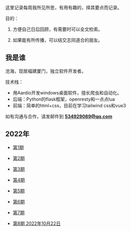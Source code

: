 这里记录每周我所见所思，有用有趣的，择其要点而记录。

目的：

1. 方便自己日后回顾，有需要时可以全文检索。

2. 如果能有所传播，可以结交志同道合的朋友。

## 我是谁

沧海，现居福建厦门，独立软件开发者。

技术栈：

- 用Aardio开发windows桌面软件，擅长爬虫和自动化。
- 后端：Python的flask框架，openresty和一点点lua
- 前端：简单的html+css，目前在学习tailwind css和vue3

如有沟通与合作，请发邮件到 **534929089@qq.com**

## 2022年

- [第1期](https://github.com/theseazhang/weekly_news/blob/main/001.md) 
- [第2期](https://github.com/theseazhang/weekly_news/blob/main/002.md) 
- [第3期](https://github.com/theseazhang/weekly_news/blob/main/003.md) 
- [第4期](https://github.com/theseazhang/weekly_news/blob/main/004.md) 
- [第5期](https://github.com/theseazhang/weekly_news/blob/main/005.md) 
- [第6期](https://github.com/theseazhang/weekly_news/blob/main/006.md)

- [第7期](https://github.com/theseazhang/weekly_news/blob/main/007.md)

- [第8期 2022年10月22日](https://github.com/theseazhang/weekly_news/blob/main/008.md)

